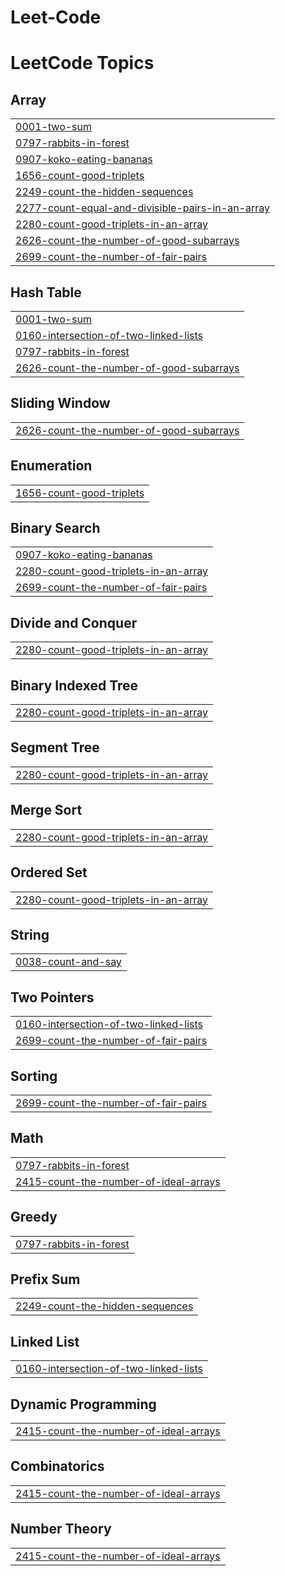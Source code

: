 # Leet-Code
<!---LeetCode Topics Start-->
# LeetCode Topics
## Array
|  |
| ------- |
| [0001-two-sum](https://github.com/SwatiMishra-213/Leet-Code/tree/master/0001-two-sum) |
| [0797-rabbits-in-forest](https://github.com/SwatiMishra-213/Leet-Code/tree/master/0797-rabbits-in-forest) |
| [0907-koko-eating-bananas](https://github.com/SwatiMishra-213/Leet-Code/tree/master/0907-koko-eating-bananas) |
| [1656-count-good-triplets](https://github.com/SwatiMishra-213/Leet-Code/tree/master/1656-count-good-triplets) |
| [2249-count-the-hidden-sequences](https://github.com/SwatiMishra-213/Leet-Code/tree/master/2249-count-the-hidden-sequences) |
| [2277-count-equal-and-divisible-pairs-in-an-array](https://github.com/SwatiMishra-213/Leet-Code/tree/master/2277-count-equal-and-divisible-pairs-in-an-array) |
| [2280-count-good-triplets-in-an-array](https://github.com/SwatiMishra-213/Leet-Code/tree/master/2280-count-good-triplets-in-an-array) |
| [2626-count-the-number-of-good-subarrays](https://github.com/SwatiMishra-213/Leet-Code/tree/master/2626-count-the-number-of-good-subarrays) |
| [2699-count-the-number-of-fair-pairs](https://github.com/SwatiMishra-213/Leet-Code/tree/master/2699-count-the-number-of-fair-pairs) |
## Hash Table
|  |
| ------- |
| [0001-two-sum](https://github.com/SwatiMishra-213/Leet-Code/tree/master/0001-two-sum) |
| [0160-intersection-of-two-linked-lists](https://github.com/SwatiMishra-213/Leet-Code/tree/master/0160-intersection-of-two-linked-lists) |
| [0797-rabbits-in-forest](https://github.com/SwatiMishra-213/Leet-Code/tree/master/0797-rabbits-in-forest) |
| [2626-count-the-number-of-good-subarrays](https://github.com/SwatiMishra-213/Leet-Code/tree/master/2626-count-the-number-of-good-subarrays) |
## Sliding Window
|  |
| ------- |
| [2626-count-the-number-of-good-subarrays](https://github.com/SwatiMishra-213/Leet-Code/tree/master/2626-count-the-number-of-good-subarrays) |
## Enumeration
|  |
| ------- |
| [1656-count-good-triplets](https://github.com/SwatiMishra-213/Leet-Code/tree/master/1656-count-good-triplets) |
## Binary Search
|  |
| ------- |
| [0907-koko-eating-bananas](https://github.com/SwatiMishra-213/Leet-Code/tree/master/0907-koko-eating-bananas) |
| [2280-count-good-triplets-in-an-array](https://github.com/SwatiMishra-213/Leet-Code/tree/master/2280-count-good-triplets-in-an-array) |
| [2699-count-the-number-of-fair-pairs](https://github.com/SwatiMishra-213/Leet-Code/tree/master/2699-count-the-number-of-fair-pairs) |
## Divide and Conquer
|  |
| ------- |
| [2280-count-good-triplets-in-an-array](https://github.com/SwatiMishra-213/Leet-Code/tree/master/2280-count-good-triplets-in-an-array) |
## Binary Indexed Tree
|  |
| ------- |
| [2280-count-good-triplets-in-an-array](https://github.com/SwatiMishra-213/Leet-Code/tree/master/2280-count-good-triplets-in-an-array) |
## Segment Tree
|  |
| ------- |
| [2280-count-good-triplets-in-an-array](https://github.com/SwatiMishra-213/Leet-Code/tree/master/2280-count-good-triplets-in-an-array) |
## Merge Sort
|  |
| ------- |
| [2280-count-good-triplets-in-an-array](https://github.com/SwatiMishra-213/Leet-Code/tree/master/2280-count-good-triplets-in-an-array) |
## Ordered Set
|  |
| ------- |
| [2280-count-good-triplets-in-an-array](https://github.com/SwatiMishra-213/Leet-Code/tree/master/2280-count-good-triplets-in-an-array) |
## String
|  |
| ------- |
| [0038-count-and-say](https://github.com/SwatiMishra-213/Leet-Code/tree/master/0038-count-and-say) |
## Two Pointers
|  |
| ------- |
| [0160-intersection-of-two-linked-lists](https://github.com/SwatiMishra-213/Leet-Code/tree/master/0160-intersection-of-two-linked-lists) |
| [2699-count-the-number-of-fair-pairs](https://github.com/SwatiMishra-213/Leet-Code/tree/master/2699-count-the-number-of-fair-pairs) |
## Sorting
|  |
| ------- |
| [2699-count-the-number-of-fair-pairs](https://github.com/SwatiMishra-213/Leet-Code/tree/master/2699-count-the-number-of-fair-pairs) |
## Math
|  |
| ------- |
| [0797-rabbits-in-forest](https://github.com/SwatiMishra-213/Leet-Code/tree/master/0797-rabbits-in-forest) |
| [2415-count-the-number-of-ideal-arrays](https://github.com/SwatiMishra-213/Leet-Code/tree/master/2415-count-the-number-of-ideal-arrays) |
## Greedy
|  |
| ------- |
| [0797-rabbits-in-forest](https://github.com/SwatiMishra-213/Leet-Code/tree/master/0797-rabbits-in-forest) |
## Prefix Sum
|  |
| ------- |
| [2249-count-the-hidden-sequences](https://github.com/SwatiMishra-213/Leet-Code/tree/master/2249-count-the-hidden-sequences) |
## Linked List
|  |
| ------- |
| [0160-intersection-of-two-linked-lists](https://github.com/SwatiMishra-213/Leet-Code/tree/master/0160-intersection-of-two-linked-lists) |
## Dynamic Programming
|  |
| ------- |
| [2415-count-the-number-of-ideal-arrays](https://github.com/SwatiMishra-213/Leet-Code/tree/master/2415-count-the-number-of-ideal-arrays) |
## Combinatorics
|  |
| ------- |
| [2415-count-the-number-of-ideal-arrays](https://github.com/SwatiMishra-213/Leet-Code/tree/master/2415-count-the-number-of-ideal-arrays) |
## Number Theory
|  |
| ------- |
| [2415-count-the-number-of-ideal-arrays](https://github.com/SwatiMishra-213/Leet-Code/tree/master/2415-count-the-number-of-ideal-arrays) |
<!---LeetCode Topics End-->